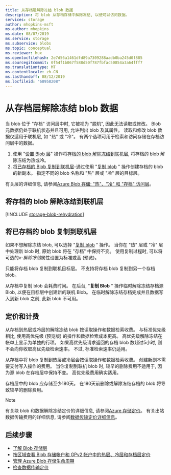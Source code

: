 ```yaml
---
title: 从存档层解除冻结 blob 数据
description: 将 blob 从存档存储中解除冻结, 以便可以访问数据。
services: storage
author: mhopkins-msft
ms.author: mhopkins
ms.date: 08/07/2019
ms.service: storage
ms.subservice: blobs
ms.topic: conceptual
ms.reviewer: hux
ms.openlocfilehash: 2e7d56a1461dfd89a7309288aadb0ba245d0f885
ms.sourcegitcommit: 0f54f1b067f588d50f787fbfac50854a3a64fff7
ms.translationtype: MT
ms.contentlocale: zh-CN
ms.lasthandoff: 08/12/2019
ms.locfileid: "68958208"
---
```

# <a name="rehydrate-blob-data-from-the-archive-tier"></a>从存档层解除冻结 blob 数据

当 blob 位于 "存档" 访问层中时, 它被视为 "脱机", 因此无法读取或修改。 Blob 元数据仍处于联机状态并且可用, 允许列出 blob 及其属性。 读取和修改 blob 数据仅适用于联机层, 如 "热" 或 "冷"。 有两个选项可用于检索和访问存储在存档访问层中的数据。

1. 使用 "[设置 Blob 层](https://docs.microsoft.com/rest/api/storageservices/set-blob-tier)" 操作将[存档的 blob 解除冻结到联机层](#rehydrate-an-archived-blob-to-an-online-tier), 将存档的 blob 解除冻结为热或冷。
2. [将已存档的 Blob 复制到联机层](#copy-an-archived-blob-to-an-online-tier)-通过使用 "[复制 blob](https://docs.microsoft.com/rest/api/storageservices/copy-blob) " 操作创建存档的 blob 的新副本。 指定不同的 blob 名称和 "热" 层或 "冷" 层的目标层。

 有关层的详细信息, 请参阅[Azure Blob 存储: "热"、"冷" 和 "存档" 访问层](storage-blob-storage-tiers.md)。

## <a name="rehydrate-an-archived-blob-to-an-online-tier"></a>将存档的 blob 解除冻结到联机层

[!INCLUDE [storage-blob-rehydration](../../../includes/storage-blob-rehydrate-include.md)]

## <a name="copy-an-archived-blob-to-an-online-tier"></a>将已存档的 blob 复制到联机层

如果不想解除冻结 blob, 可以选择 "[复制 blob](https://docs.microsoft.com/rest/api/storageservices/copy-blob) " 操作。 当你在 "热" 层或 "冷" 层中处理新 blob 时, 原始 blob 将在 "存档" 中保持不变。 使用复制过程时, 可以将可选的*x-解除冻结*属性设置为标准或高 (预览)。

只能将存档 blob 复制到联机目标层。 不支持将存档 blob 复制到另一个存档 blob。

从存档中复制 blob 会耗费时间。 在后台, "**复制 Blob** " 操作临时解除冻结存档源 Blob, 以便在目标层中创建新的联机 Blob。 在临时解除冻结存档完成并且数据写入到新 blob 之前, 此新 blob 不可用。

## <a name="pricing-and-billing"></a>定价和计费

从存档到热层或冷层的解除冻结 blob 按读取操作和数据检索收费。 与标准优先级相比, 使用高优先级 (预览版) 的操作和数据检索成本更高。 高优先级解除冻结在帐单上显示为单独的行项。 如果高优先级请求返回的存档 blob 数超过5小时, 则不会向你收取高优先级检索速率。 不过, 标准检索速率仍适用。

从存档中将 blob 复制到热层或冷层会按读取操作和数据检索收费。 创建新副本需要支付写入操作的费用。 当你复制到联机 blob 时, 较早的删除费用不适用于, 因为源 blob 在存档层中保持不变。 高优先级费用确实适用。

存档层中的 blob 应存储至少180天。 在180天前删除或解除冻结存档的 blob 将导致较早的删除费用。

> [!NOTE]
> 有关块 blob 和数据解除冻结定价的详细信息, 请参阅[Azure 存储定价](https://azure.microsoft.com/pricing/details/storage/blobs/)。 有关出站数据传输费用的详细信息, 请参阅[数据传输定价详细信息](https://azure.microsoft.com/pricing/details/data-transfers/)。

## <a name="next-steps"></a>后续步骤

* [了解 Blob 存储层](storage-blob-storage-tiers.md)
* [按区域查看 Blob 存储帐户和 GPv2 帐户中的热层、冷层和存档层定价](https://azure.microsoft.com/pricing/details/storage/)
* [管理 Azure Blob 存储生命周期](storage-lifecycle-management-concepts.md)
* [检查数据传输定价](https://azure.microsoft.com/pricing/details/data-transfers/)
